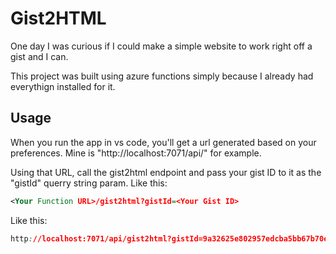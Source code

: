 # Gist2HTML

One day I was curious if I could make a simple website to work right off a gist and I can. 

This project was built using azure functions simply because I already had everythign installed for it. 

## Usage
When you run the app in vs code, you'll get a url generated based on your preferences. Mine is "http://localhost:7071/api/" for example. 

Using that URL, call the gist2html endpoint and pass your gist ID to it as the "gistId" querry string param. Like this: 

```xml
<Your Function URL>/gist2html?gistId=<Your Gist ID>
```

Like this:

```css
http://localhost:7071/api/gist2html?gistId=9a32625e802957edcba5bb67b70ec7cc
```
